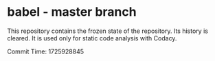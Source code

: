 # babel - master branch

This repository contains the frozen state of the repository.
Its history is cleared. It is used only for static code
analysis with Codacy.

Commit Time: 1725928845